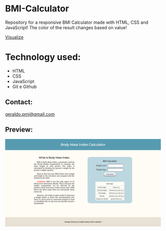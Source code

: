 # BMI-Calculator

Repository for a responsive BMI Calculator made with HTML, CSS and JavaScript!
The color of the result changes based on value!

[Visualize](https://geraldopmj.github.io/BMI-Calculator/)

# Technology used:

- HTML
- CSS
- JavaScript
- Git e Github

## Contact:

geraldo.pmj@gmail.com

## Preview:

![preview](./preview1-2.png)
